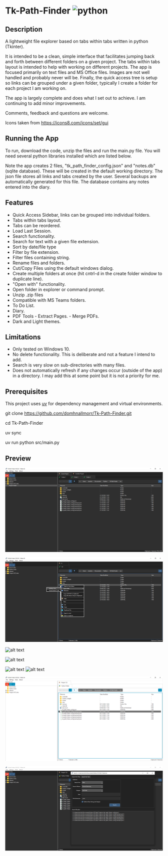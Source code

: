 # Tk-Path-Finder ![python](https://img.shields.io/badge/python-3.6+-blue)

## Description
A lightweight file explorer based on tabs within tabs written in python (Tkinter). 

It is intended to be a clean, simple interface that facilitates jumping back and forth between different folders on a given project. The tabs within tabs layout is intended to help with working on different projects. The app is focused primarily on text files and MS Office files. Images are not well handled and probably never will be. Finally, the quick access tree is setup so links can be grouped under a given folder, typically I create a folder for each project I am working on.

The app is largely complete and does what I set out to achieve. I am continuing to add minor improvements.

Comments, feedback and questions are welcome.

Icons taken from https://icons8.com/icons/set/gui

## Running the App
To run, download the code, unzip the files and run the main.py file. You will need several python libraries installed which are listed below.

Note the app creates 2 files, "tk_path_finder_config.json" and "notes.db" (sqlite database). These will be created in the default working directory. The json file stores all links and tabs created by the user. Several backups are automatically generated for this file. The database contains any notes entered into the diary.

## Features
  - Quick Access Sidebar, links can be grouped into individual folders.
  - Tabs within tabs layout.
  - Tabs can be reordered.
  - Load Last Session.
  - Search functionality.
  - Search for text with a given file extension.
  - Sort by date/file type
  - Filter by file extension.
  - Filter files containing string.
  - Rename files and folders.
  - Cut/Copy Files using the default windows dialog.
  - Create multiple folders at once (hit cntrl-d in the create folder window to duplicate line).
  - "Open with" functionality.
  - Open folder in explorer or command prompt.
  - Unzip .zip files
  - Compatible with MS Teams folders.
  - To Do List.
  - Diary.
  - PDF Tools
		- Extract Pages.
		- Merge PDFs.
  - Dark and Light themes.

## Limitations
  - Only tested on Windows 10.
  - No delete functionality. This is deliberate and not a feature I intend to add.
  - Search is very slow on sub-directories with many files.
  - Does not automatically refresh if any changes occur (outside of the app) in a directory. I may add this at some point but it is not a priority for me.

## Prerequisites

This project uses [uv](https://docs.astral.sh/uv/) for dependency management and virtual environments.

git clone https://github.com/domhnallmorr/Tk-Path-Finder.git

cd Tk-Path-Finder

uv sync

uv run python src/main.py

## Preview
![Main](images/main_image.PNG)

![Right_Click](images/right_click_menu_image.png)

![alt text](https://imgur.com/haNY5f5.png)

![alt text](https://i.imgur.com/oJ79w68.png)

![alt text](https://i.imgur.com/Ms0HQ7l.png
)
![alt text](https://i.imgur.com/C4p6s9J.png)

![Light_Theme](images/main_image_light_theme.PNG)

![Search](images/search_image.PNG)





